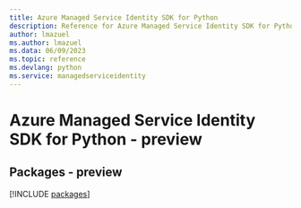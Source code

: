 ```yaml
---
title: Azure Managed Service Identity SDK for Python
description: Reference for Azure Managed Service Identity SDK for Python
author: lmazuel
ms.author: lmazuel
ms.data: 06/09/2023
ms.topic: reference
ms.devlang: python
ms.service: managedserviceidentity
---
```

# Azure Managed Service Identity SDK for Python - preview
## Packages - preview
[!INCLUDE [packages](managed-service-identity-index.md)]